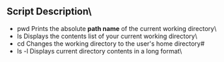 ## Script Description\

 * pwd    Prints the absolute **path name** of the current working directory\
 * ls     Displays the contents list of your current working directory\
 * cd     Changes the working directory to the user's home directory#
 * ls -l  Displays current directory contents in a long format\
